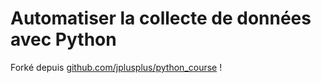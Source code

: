 # Automatiser la collecte de données avec Python

Forké depuis [github.com/jplusplus/python_course](https://github.com/jplusplus/python_course) !
